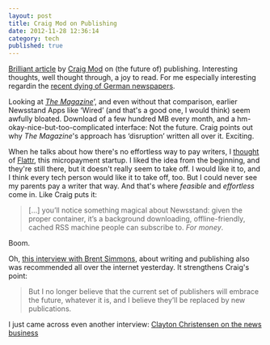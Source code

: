 ```yaml
---
layout: post
title: Craig Mod on Publishing
date: 2012-11-28 12:36:14
category: tech
published: true
---
```



[Brilliant article](http://craigmod.com/journal/subcompact_publishing/) by [Craig Mod](https://alpha.app.net/craigmod) on (the future of) publishing. Interesting thoughts, well thought through, a joy to read. For me especially interesting regardin the [recent dying of German newspapers](http://www.spiegel.de/international/business/media-woes-hit-germany-as-financial-times-deutschland-goes-under-a-869001.html). 

Looking at [*The Magazine*](http://the-magazine.org)’, and even without that comparison, earlier Newsstand Apps like ‘Wired’ (and that's a good one, I would think) seem awfully bloated. Download of a few hundred MB every month, and a hm-okay-nice-but-too-complicated interface: Not the future. Craig points out why *The Magazine*'s approach has ‘disruption’ written all over it. Exciting.

When he talks about how there's no effortless way to pay writers, I [thought](https://alpha.app.net/tschoof/post/1738742) of [Flattr](http://flattr.com), this micropayment startup. I liked the idea from the beginning, and they're still there, but it doesn't really seem to take off. I would like it to, and I think every tech person would like it to take off, too. But I could never see my parents pay a writer that way. And that's where *feasible* and *effortless* come in. Like Craig puts it:

> [...] you’ll notice something magical about Newsstand: given the proper container, it’s a background downloading, offline-friendly, cached RSS machine people can subscribe to. *For money*. 

Boom.

Oh, [this interview with Brent Simmons](http://one37.net/blog/15/11/2012/real-life-with-brent-simmons), about writing and publishing also was recommended all over the internet yesterday. It strengthens Craig's point:

> But I no longer believe that the current set of publishers will embrace the future, whatever it is, and I believe they’ll be replaced by new publications.

I just came across even another interview: [Clayton Christensen on the news business](http://www.niemanlab.org/2012/10/clay-christensen-on-the-news-industry-we-didnt-quite-understand-how-quickly-things-fall-off-the-cliff/)